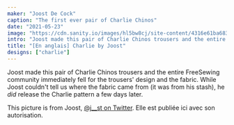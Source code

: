```yaml
---
maker: "Joost De Cock"
caption: "The first ever pair of Charlie Chinos"
date: "2021-05-23"
image: "https://cdn.sanity.io/images/hl5bw8cj/site-content/4316e61ba68384487d5e6c1f6c50c3fc935ebdcb-600x800.jpg"
intro: "Joost made this pair of Charlie Chinos trousers and the entire FreeSewing community immediately fell for the trousers' design and the fabric. While Joost couldn't tell us where the fabric came from (it was from his stash), he  release the Charlie pattern a few days later."
title: "[En anglais] Charlie by Joost"
designs: ["charlie"]
---
```



Joost made this pair of Charlie Chinos trousers and the entire FreeSewing community immediately fell for the trousers' design and the fabric. While Joost couldn't tell us where the fabric came from (it was from his stash), he *did* release the Charlie pattern a few days later.

<Note>

This picture is from Joost, [@j__st on Twitter](https://twitter.com/j__st). Elle est publiée ici avec son autorisation.

</Note>

